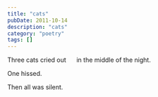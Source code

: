 ```yaml
---
title: "cats"
pubDate: 2011-10-14
description: "cats"
category: "poetry"
tags: []
---
```


Three cats cried out
     in the middle of the night.

One hissed.

Then all was silent.
